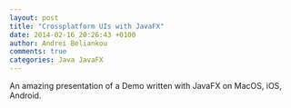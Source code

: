 ```yaml
---
layout: post
title: "Crossplatform UIs with JavaFX"
date: 2014-02-16 20:26:43 +0100
author: Andrei Beliankou
comments: true
categories: Java JavaFX
---
```


An amazing presentation of a Demo written with JavaFX on MacOS, iOS, Android.
